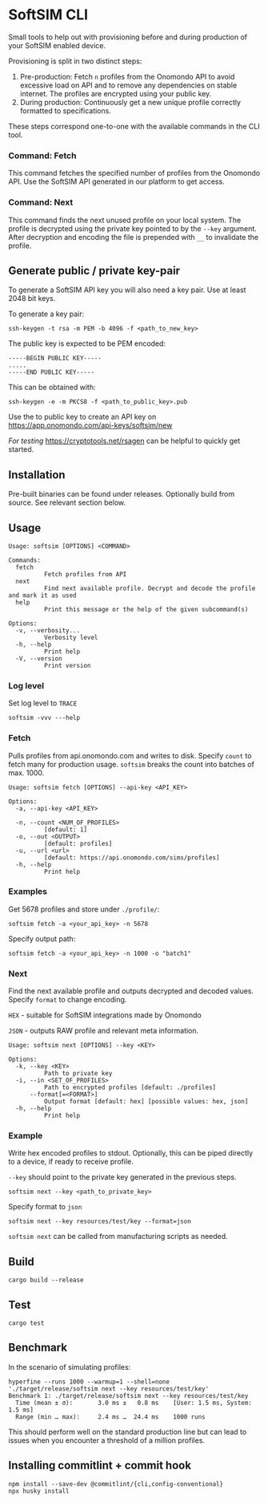 # SoftSIM CLI

Small tools to help out with provisioning before and during production of your SoftSIM enabled device.

Provisioning is split in two distinct steps:

1. Pre-production: Fetch `n` profiles from the Onomondo API to avoid excessive load on API and to remove any dependencies on stable internet. The profiles are encrypted using your public key.
2. During production: Continuously get a new unique profile correctly formatted to specifications.

These steps correspond one-to-one with the available commands in the CLI tool.

### Command: Fetch
This command fetches the specified number of profiles from the Onomondo API. Use the SoftSIM API generated in our platform to get access.

### Command: Next
This command finds the next unused profile on your local system. The profile is decrypted using the private key pointed to by the `--key` argument. After decryption and encoding the file is prepended with `__` to invalidate the profile.


## Generate public / private key-pair
To generate a SoftSIM API key you will also need a key pair. Use at least 2048 bit keys.

To generate a key pair:
```console
ssh-keygen -t rsa -m PEM -b 4096 -f <path_to_new_key>
```

The public key is expected to be PEM encoded:
```
-----BEGIN PUBLIC KEY-----
.....
-----END PUBLIC KEY-----
```
This can be obtained with:
```console
ssh-keygen -e -m PKCS8 -f <path_to_public_key>.pub
```

Use the to public key to create an API key on https://app.onomondo.com/api-keys/softsim/new

*For testing* https://cryptotools.net/rsagen can be helpful to quickly get started.

## Installation
Pre-built binaries can be found under releases. Optionally build from source. See relevant section below.

## Usage
```
Usage: softsim [OPTIONS] <COMMAND>

Commands:
  fetch
          Fetch profiles from API
  next
          Find next available profile. Decrypt and decode the profile and mark it as used
  help
          Print this message or the help of the given subcommand(s)

Options:
  -v, --verbosity...
          Verbosity level
  -h, --help
          Print help
  -V, --version
          Print version
```
### Log level
Set log level to `TRACE`
```
softsim -vvv ---help
```

### Fetch
Pulls profiles from api.onomondo.com and writes to disk. Specify `count` to fetch many for production usage. `softsim` breaks the count into batches of max. 1000.

```
Usage: softsim fetch [OPTIONS] --api-key <API_KEY>

Options:
  -a, --api-key <API_KEY>

  -n, --count <NUM_OF_PROFILES>
          [default: 1]
  -o, --out <OUTPUT>
          [default: profiles]
  -u, --url <url>
          [default: https://api.onomondo.com/sims/profiles]
  -h, --help
          Print help
```


### Examples

Get 5678 profiles and store under `./profile/`:

```
softsim fetch -a <your_api_key> -n 5678
```

Specify output path:
```
softsim fetch -a <your_api_key> -n 1000 -o "batch1"
```

### Next

Find the next available profile and outputs decrypted and decoded values. Specify `format` to change encoding.

`HEX` - suitable for SoftSIM integrations made by Onomondo

`JSON` - outputs RAW profile and relevant meta information.

```
Usage: softsim next [OPTIONS] --key <KEY>

Options:
  -k, --key <KEY>
          Path to private key
  -i, --in <SET_OF_PROFILES>
          Path to encrypted profiles [default: ./profiles]
      --format[=<FORMAT>]
          Output format [default: hex] [possible values: hex, json]
  -h, --help
          Print help
```

### Example

Write hex encoded profiles to stdout. Optionally, this can be piped directly to a device, if ready to receive profile.

`--key` should point to the private key generated in the previous steps.


```
softsim next --key <path_to_private_key>
```

Specify format to `json`
```
softsim next --key resources/test/key --format=json
```

`softsim next` can be called from manufacturing scripts as needed.


## Build
`cargo build --release`
## Test
`cargo test`
## Benchmark
In the scenario of simulating profiles:

```
hyperfine --runs 1000 --warmup=1 --shell=none './target/release/softsim next --key resources/test/key'
Benchmark 1: ./target/release/softsim next --key resources/test/key
  Time (mean ± σ):       3.0 ms ±   0.8 ms    [User: 1.5 ms, System: 1.5 ms]
  Range (min … max):     2.4 ms …  24.4 ms    1000 runs
```

This should perform well on the standard production line but can lead to issues when you encounter a threshold of a million profiles.


## Installing commitlint + commit hook
```
npm install --save-dev @commitlint/{cli,config-conventional}
npx husky install
```
